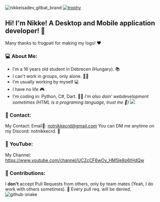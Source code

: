 ![nikkeisadev_gitbat_brand](https://github.com/nikkeisadev/nikkeisadev/assets/137056695/8d2ddea1-6768-404e-973d-9b8d25a39f89)
[![trophy](https://github-profile-trophy.vercel.app/?username=nikkeisadev)](https://github.com/ryo-ma/github-profile-trophy)
## Hi! I'm Nikke! A Desktop and Mobile application developer! 🍜
Many thanks to frogpati for making my logo! ❤️
### 💻 About Me:
- I'm a 16 years old student in Debrecen (Hungary). 📚
- I can't work in groups, only alone. 🤦‍♂️
- I'm usually working by myself 💻
- I have no life 🎮
- I'm coding in: Python, C#, Dart. 👨‍💻
*I'm also doin' webdevelopment sometimes (HTML is a programing language, trust me 🤝)*
![](https://komarev.com/ghpvc/?username=nikkeisadev&color=grey)
### 💬 Contact:
My Contact: Email📧: notnikkecrd@gmail.com
You can DM me anytime on my Discord: notnikkecrd. 📮
### 🔴 YouTube:
My Channel: https://www.youtube.com/channel/UCZcCF6wOy_HM5le8p6tHdQw
### 🔕 Contributions:
I **don't** accept Pull Requests from others, only by team mates (Yeah, I do work with others sometimes). 📌
Every pull req. will be denied. 
![github-snake](https://github.com/nikkeisadev/nikkeisadev/assets/137056695/1cf3abe4-34c2-4c10-875b-a2de9d4b78f3)
